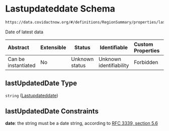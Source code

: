 # Lastupdateddate Schema

```txt
https://data.covidactnow.org/#/definitions/RegionSummary/properties/lastUpdatedDate
```

Date of latest data


| Abstract            | Extensible | Status         | Identifiable            | Custom Properties | Additional Properties | Access Restrictions | Defined In                                                   |
| :------------------ | ---------- | -------------- | ----------------------- | :---------------- | --------------------- | ------------------- | ------------------------------------------------------------ |
| Can be instantiated | No         | Unknown status | Unknown identifiability | Forbidden         | Allowed               | none                | [schemas.json\*](../out/schemas.json "open original schema") |

## lastUpdatedDate Type

`string` ([Lastupdateddate](schemas-definitions-regionsummary-properties-lastupdateddate.md))

## lastUpdatedDate Constraints

**date**: the string must be a date string, according to [RFC 3339, section 5.6](https://tools.ietf.org/html/rfc3339 "check the specification")
